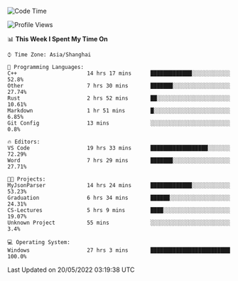 <!--START_SECTION:waka-->
![Code Time](http://img.shields.io/badge/Code%20Time-32%20hrs%2051%20mins-blue)

![Profile Views](http://img.shields.io/badge/Profile%20Views-81-blue)

📊 **This Week I Spent My Time On** 

```text
⌚︎ Time Zone: Asia/Shanghai

💬 Programming Languages: 
C++                      14 hrs 17 mins      █████████████░░░░░░░░░░░░   52.8% 
Other                    7 hrs 30 mins       ███████░░░░░░░░░░░░░░░░░░   27.74% 
Rust                     2 hrs 52 mins       ██░░░░░░░░░░░░░░░░░░░░░░░   10.61% 
Markdown                 1 hr 51 mins        █░░░░░░░░░░░░░░░░░░░░░░░░   6.85% 
Git Config               13 mins             ░░░░░░░░░░░░░░░░░░░░░░░░░   0.8%

🔥 Editors: 
VS Code                  19 hrs 33 mins      ██████████████████░░░░░░░   72.29% 
Word                     7 hrs 29 mins       ███████░░░░░░░░░░░░░░░░░░   27.71%

🐱‍💻 Projects: 
MyJsonParser             14 hrs 24 mins      █████████████░░░░░░░░░░░░   53.23% 
Graduation               6 hrs 34 mins       ██████░░░░░░░░░░░░░░░░░░░   24.31% 
CS-Lectures              5 hrs 9 mins        ████░░░░░░░░░░░░░░░░░░░░░   19.07% 
Unknown Project          55 mins             ░░░░░░░░░░░░░░░░░░░░░░░░░   3.4%

💻 Operating System: 
Windows                  27 hrs 3 mins       █████████████████████████   100.0%

```


 Last Updated on 20/05/2022 03:19:38 UTC
<!--END_SECTION:waka-->
